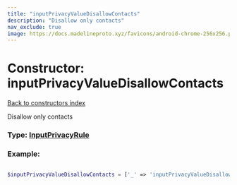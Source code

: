 ```yaml
---
title: "inputPrivacyValueDisallowContacts"
description: "Disallow only contacts"
nav_exclude: true
image: https://docs.madelineproto.xyz/favicons/android-chrome-256x256.png
---
```

# Constructor: inputPrivacyValueDisallowContacts  
[Back to constructors index](/API_docs/constructors/index.html)



Disallow only contacts




### Type: [InputPrivacyRule](/API_docs/types/InputPrivacyRule.html)


### Example:

```php

$inputPrivacyValueDisallowContacts = ['_' => 'inputPrivacyValueDisallowContacts'];
```  

